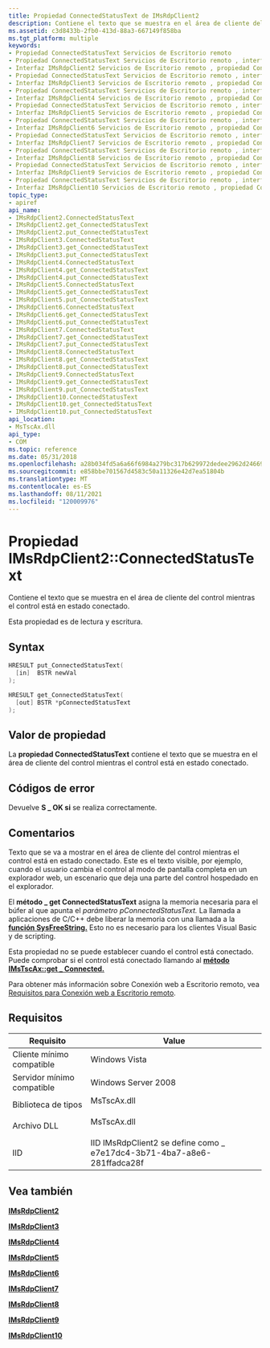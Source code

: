 ```yaml
---
title: Propiedad ConnectedStatusText de IMsRdpClient2
description: Contiene el texto que se muestra en el área de cliente del control mientras el control está en estado conectado.
ms.assetid: c3d8433b-2fb0-413d-88a3-667149f858ba
ms.tgt_platform: multiple
keywords:
- Propiedad ConnectedStatusText Servicios de Escritorio remoto
- Propiedad ConnectedStatusText Servicios de Escritorio remoto , interfaz IMsRdpClient2
- Interfaz IMsRdpClient2 Servicios de Escritorio remoto , propiedad ConnectedStatusText
- Propiedad ConnectedStatusText Servicios de Escritorio remoto , interfaz IMsRdpClient3
- Interfaz IMsRdpClient3 Servicios de Escritorio remoto , propiedad ConnectedStatusText
- Propiedad ConnectedStatusText Servicios de Escritorio remoto , interfaz IMsRdpClient4
- Interfaz IMsRdpClient4 Servicios de Escritorio remoto , propiedad ConnectedStatusText
- Propiedad ConnectedStatusText Servicios de Escritorio remoto , interfaz IMsRdpClient5
- Interfaz IMsRdpClient5 Servicios de Escritorio remoto , propiedad ConnectedStatusText
- Propiedad ConnectedStatusText Servicios de Escritorio remoto , interfaz IMsRdpClient6
- Interfaz IMsRdpClient6 Servicios de Escritorio remoto , propiedad ConnectedStatusText
- Propiedad ConnectedStatusText Servicios de Escritorio remoto , interfaz IMsRdpClient7
- Interfaz IMsRdpClient7 Servicios de Escritorio remoto , propiedad ConnectedStatusText
- Propiedad ConnectedStatusText Servicios de Escritorio remoto , interfaz IMsRdpClient8
- Interfaz IMsRdpClient8 Servicios de Escritorio remoto , propiedad ConnectedStatusText
- Propiedad ConnectedStatusText Servicios de Escritorio remoto , interfaz IMsRdpClient9
- Interfaz IMsRdpClient9 Servicios de Escritorio remoto , propiedad ConnectedStatusText
- Propiedad ConnectedStatusText Servicios de Escritorio remoto , interfaz IMsRdpClient10
- Interfaz IMsRdpClient10 Servicios de Escritorio remoto , propiedad ConnectedStatusText
topic_type:
- apiref
api_name:
- IMsRdpClient2.ConnectedStatusText
- IMsRdpClient2.get_ConnectedStatusText
- IMsRdpClient2.put_ConnectedStatusText
- IMsRdpClient3.ConnectedStatusText
- IMsRdpClient3.get_ConnectedStatusText
- IMsRdpClient3.put_ConnectedStatusText
- IMsRdpClient4.ConnectedStatusText
- IMsRdpClient4.get_ConnectedStatusText
- IMsRdpClient4.put_ConnectedStatusText
- IMsRdpClient5.ConnectedStatusText
- IMsRdpClient5.get_ConnectedStatusText
- IMsRdpClient5.put_ConnectedStatusText
- IMsRdpClient6.ConnectedStatusText
- IMsRdpClient6.get_ConnectedStatusText
- IMsRdpClient6.put_ConnectedStatusText
- IMsRdpClient7.ConnectedStatusText
- IMsRdpClient7.get_ConnectedStatusText
- IMsRdpClient7.put_ConnectedStatusText
- IMsRdpClient8.ConnectedStatusText
- IMsRdpClient8.get_ConnectedStatusText
- IMsRdpClient8.put_ConnectedStatusText
- IMsRdpClient9.ConnectedStatusText
- IMsRdpClient9.get_ConnectedStatusText
- IMsRdpClient9.put_ConnectedStatusText
- IMsRdpClient10.ConnectedStatusText
- IMsRdpClient10.get_ConnectedStatusText
- IMsRdpClient10.put_ConnectedStatusText
api_location:
- MsTscAx.dll
api_type:
- COM
ms.topic: reference
ms.date: 05/31/2018
ms.openlocfilehash: a28b034fd5a6a66f6984a279bc317b629972dedee2962d2466975fc69476a445
ms.sourcegitcommit: e858bbe701567d4583c50a11326e42d7ea51804b
ms.translationtype: MT
ms.contentlocale: es-ES
ms.lasthandoff: 08/11/2021
ms.locfileid: "120009976"
---
```

# <a name="imsrdpclient2connectedstatustext-property"></a>Propiedad IMsRdpClient2::ConnectedStatusText

Contiene el texto que se muestra en el área de cliente del control mientras el control está en estado conectado.

Esta propiedad es de lectura y escritura.

## <a name="syntax"></a>Syntax


```C++
HRESULT put_ConnectedStatusText(
  [in]  BSTR newVal
);

HRESULT get_ConnectedStatusText(
  [out] BSTR *pConnectedStatusText
);
```



## <a name="property-value"></a>Valor de propiedad

La **propiedad ConnectedStatusText** contiene el texto que se muestra en el área de cliente del control mientras el control está en estado conectado.

## <a name="error-codes"></a>Códigos de error

Devuelve **S \_ OK si** se realiza correctamente.

## <a name="remarks"></a>Comentarios

Texto que se va a mostrar en el área de cliente del control mientras el control está en estado conectado. Este es el texto visible, por ejemplo, cuando el usuario cambia el control al modo de pantalla completa en un explorador web, un escenario que deja una parte del control hospedado en el explorador.

El **método \_ get ConnectedStatusText** asigna la memoria necesaria para el búfer al que apunta el *parámetro pConnectedStatusText.* La llamada a aplicaciones de C/C++ debe liberar la memoria con una llamada a la [**función SysFreeString.**](/windows/win32/api/oleauto/nf-oleauto-sysfreestring) Esto no es necesario para los clientes Visual Basic y de scripting.

Esta propiedad no se puede establecer cuando el control está conectado. Puede comprobar si el control está conectado llamando al [**método IMsTscAx::get \_ Connected.**](imstscax-connected.md)

Para obtener más información sobre Conexión web a Escritorio remoto, vea [Requisitos para Conexión web a Escritorio remoto](requirements-for-remote-desktop-web-connection.md).

## <a name="requirements"></a>Requisitos



| Requisito | Value |
|-------------------------------------|----------------------------------------------------------------------------------------|
| Cliente mínimo compatible<br/> | Windows Vista<br/>                                                               |
| Servidor mínimo compatible<br/> | Windows Server 2008<br/>                                                         |
| Biblioteca de tipos<br/>             | <dl> <dt>MsTscAx.dll</dt> </dl> |
| Archivo DLL<br/>                      | <dl> <dt>MsTscAx.dll</dt> </dl> |
| IID<br/>                      | IID IMsRdpClient2 se define como \_ e7e17dc4-3b71-4ba7-a8e6-281ffadca28f<br/>       |



## <a name="see-also"></a>Vea también

<dl> <dt>

[**IMsRdpClient2**](imsrdpclient2.md)
</dt> <dt>

[**IMsRdpClient3**](imsrdpclient3.md)
</dt> <dt>

[**IMsRdpClient4**](imsrdpclient4.md)
</dt> <dt>

[**IMsRdpClient5**](imsrdpclient5.md)
</dt> <dt>

[**IMsRdpClient6**](imsrdpclient6.md)
</dt> <dt>

[**IMsRdpClient7**](imsrdpclient7.md)
</dt> <dt>

[**IMsRdpClient8**](imsrdpclient8.md)
</dt> <dt>

[**IMsRdpClient9**](imsrdpclient9.md)
</dt> <dt>

[**IMsRdpClient10**](imsrdpclient10.md)
</dt> </dl>

 

